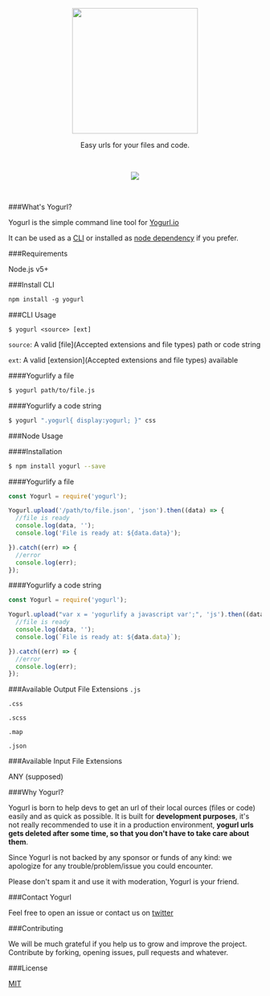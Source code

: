 <p align="center">
  <a href="http://yogurl.io">
    <img width="250" src="http://i.imgur.com/i2aenJ7.png">
  </a>
  <p align="center">Easy urls for your files and code.</p>
</p>

</br>
<p align="center" style="text-align:center">
<a href="https://gitter.im/720kb/yogurl/?utm_source=badge&utm_medium=badge&utm_campaign=pr-badge&utm_content=badge" target="_blank">
<img src="https://badges.gitter.im/Join%20Chat.svg"/>
</a>
</p>

</br>

###What's Yogurl?

Yogurl is the simple command line tool for [Yogurl.io](https://yogurl.io)

It can be used as a [CLI](#install-cli) or installed as [node dependency](#node-usage) if you prefer.

###Requirements

Node.js v5+

###Install CLI

```html
npm install -g yogurl
```

###CLI Usage

```
$ yogurl <source> [ext]
```

```source```: A valid [file](Accepted extensions and file types) path or code string

```ext```: A valid [extension](Accepted extensions and file types) available

####Yogurlify a file

```bash
$ yogurl path/to/file.js
```

####Yogurlify a code string

```bash
$ yogurl ".yogurl{ display:yogurl; }" css
```

###Node Usage

####Installation

```bash
$ npm install yogurl --save
```

####Yogurlify a file

```javascript
const Yogurl = require('yogurl');

Yogurl.upload('/path/to/file.json', 'json').then((data) => {
  //file is ready
  console.log(data, '');
  console.log('File is ready at: ${data.data}');

}).catch((err) => {
  //error
  console.log(err);
});
```

####Yogurlify a code string

```javascript
const Yogurl = require('yogurl');

Yogurl.upload("var x = 'yogurlify a javascript var';", 'js').then((data) => {
  //file is ready
  console.log(data, '');
  console.log(`File is ready at: ${data.data}`);

}).catch((err) => {
  //error
  console.log(err);
});
```

###Available Output File Extensions
`.js`

`.css`

`.scss`

`.map`

`.json`

###Available Input File Extensions

ANY (supposed)

###Why Yogurl?

Yogurl is born to help devs to get an url of their local ources (files or code) easily and as quick as possible.
It is built for **development purposes**, it's not really recommended to use it in a production environment, **yogurl urls gets deleted after some time, so that you don't have to take care about them**.

Since Yogurl is not backed by any sponsor or funds of any kind: we apologize for any trouble/problem/issue you could encounter.

Please don't spam it and use it with moderation, Yogurl is your friend.

###Contact Yogurl

Feel free to open an issue or contact us on [twitter](http://twitter.com/720kb_)

###Contributing

We will be much grateful if you help us to grow and improve the project.
Contribute by forking, opening issues, pull requests and whatever.

###License

[MIT](http://github.com/720kb/yogurl/#license.md)
